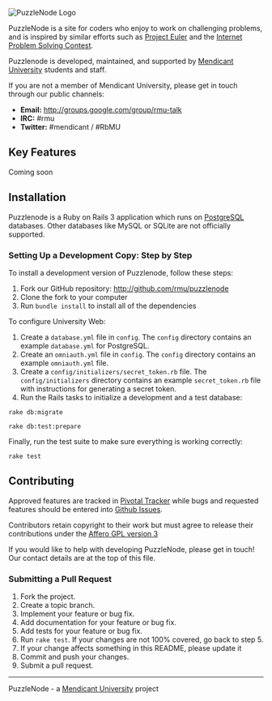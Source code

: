 ![PuzzleNode Logo](https://github.com/rmu/puzzlenode/raw/master/doc/puzzlenode.png)

PuzzleNode is a site for coders who enjoy to work on challenging problems,
and is inspired by similar efforts such as
[Project Euler](http://projecteuler.net/) and the
[Internet Problem Solving Contest](http://ipsc.ksp.sk/).

Puzzlenode is developed, maintained, and supported by
[Mendicant University](http://university.rubymendicant.com) students
and staff.

If you are not a member of Mendicant University, please get in touch through our public channels:

- **Email:** <http://groups.google.com/group/rmu-talk>
- **IRC:** #rmu
- **Twitter:** #mendicant / #RbMU

## Key Features

Coming soon

## Installation

Puzzlenode is a Ruby on Rails 3 application which runs on
[PostgreSQL](http://www.postgresql.org) databases. Other databases like MySQL
or SQLite are not officially supported.

### Setting Up a Development Copy: Step by Step

To install a development version of Puzzlenode, follow these steps:

1. Fork our GitHub repository: <http://github.com/rmu/puzzlenode>
2. Clone the fork to your computer
3. Run `bundle install` to install all of the dependencies

To configure University Web:

1. Create a `database.yml` file in `config`. The `config` directory contains
   an example `database.yml` for PostgreSQL.
2. Create an `omniauth.yml` file in `config`. The `config` directory contains
   an example `omniauth.yml` file.
3. Create a `config/initializers/secret_token.rb` file. The
   `config/initializers` directory contains an example `secret_token.rb` file
   with instructions for generating a secret token.
4. Run the Rails tasks to initialize a development and a test database:

`rake db:migrate`

`rake db:test:prepare`

Finally, run the test suite to make sure everything is working correctly:

    rake test

## Contributing

Approved features are tracked in
[Pivotal Tracker](https://www.pivotaltracker.com/projects/258601) while bugs
and requested features should be entered into
[Github Issues](https://github.com/rmu/puzzlenode/issues).

Contributors retain copyright to their work but must agree to release their
contributions under the [Affero GPL version 3](http://www.gnu.org/licenses/agpl.html)

If you would like to help with developing PuzzleNode, please get in touch!
Our contact details are at the top of this file.

### Submitting a Pull Request

1. Fork the project.
2. Create a topic branch.
3. Implement your feature or bug fix.
4. Add documentation for your feature or bug fix.
5. Add tests for your feature or bug fix.
6. Run `rake test`. If your changes are not 100% covered, go back to step 5.
7. If your change affects something in this README, please update it
8. Commit and push your changes.
9. Submit a pull request.

------

PuzzleNode - a [Mendicant University](http://university.rubymendicant.com) project